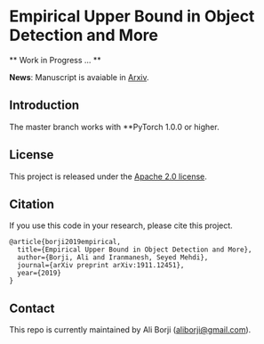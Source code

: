 # Empirical Upper Bound in Object Detection and More


** Work in Progress ... **





**News**: Manuscript is avaiable in [Arxiv](https://arxiv.org/abs/1911.12451).


## Introduction
The master branch works with **PyTorch 1.0.0 or higher.


## License
This project is released under the [Apache 2.0 license](LICENSE).


## Citation

If you use this code in your research, please cite this project.

```
@article{borji2019empirical,
  title={Empirical Upper Bound in Object Detection and More},
  author={Borji, Ali and Iranmanesh, Seyed Mehdi},
  journal={arXiv preprint arXiv:1911.12451},
  year={2019}
}
```


## Contact

This repo is currently maintained by Ali Borji (aliborji@gmail.com).
